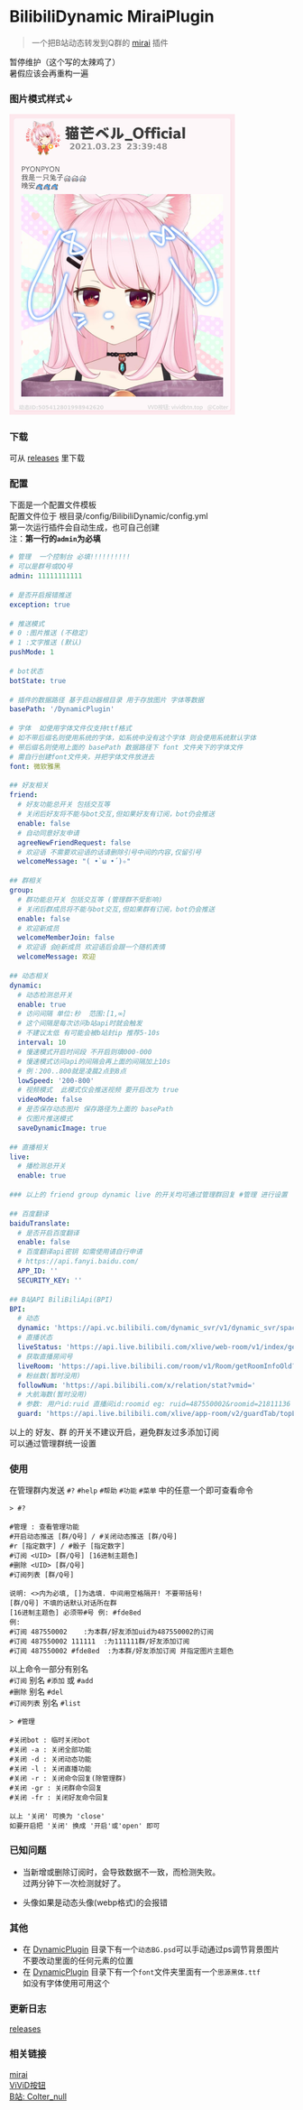 # BilibiliDynamic MiraiPlugin

> 一个把B站动态转发到Q群的 [mirai](https://github.com/mamoe/mirai) 插件

暂停维护（这个写的太辣鸡了）    
暑假应该会再重构一遍


### 图片模式样式↓   
<img src="docs/img/demo1.jpg" width="400" alt="样式">     

### 下载
  可从 [releases](https://github.com/Colter23/bilibili-dynamic-mirai-plugin/releases) 里下载

### 配置
  下面是一个配置文件模板   
  配置文件位于 根目录/config/BilibiliDynamic/config.yml  
  第一次运行插件会自动生成，也可自己创建  
  注：**第一行的`admin`为必填**
```yml
# 管理  一个控制台 必填!!!!!!!!!!
# 可以是群号或QQ号
admin: 11111111111

# 是否开启报错推送
exception: true

# 推送模式
# 0 :图片推送 (不稳定)
# 1 :文字推送 (默认)
pushMode: 1

# bot状态
botState: true

# 插件的数据路径 基于启动器根目录 用于存放图片 字体等数据
basePath: '/DynamicPlugin'

# 字体  如使用字体文件仅支持ttf格式
# 如不带后缀名则使用系统的字体，如系统中没有这个字体 则会使用系统默认字体
# 带后缀名则使用上面的 basePath 数据路径下 font 文件夹下的字体文件
# 需自行创建font文件夹，并把字体文件放进去
font: 微软雅黑

## 好友相关
friend: 
  # 好友功能总开关 包括交互等
  # 关闭后好友将不能与bot交互,但如果好友有订阅，bot仍会推送
  enable: false
  # 自动同意好友申请
  agreeNewFriendRequest: false
  # 欢迎语 不需要欢迎语的话请删除引号中间的内容,仅留引号
  welcomeMessage: "( •̀ ω •́ )✧"

## 群相关
group: 
  # 群功能总开关 包括交互等 (管理群不受影响)
  # 关闭后群成员将不能与bot交互,但如果群有订阅，bot仍会推送
  enable: false
  # 欢迎新成员
  welcomeMemberJoin: false
  # 欢迎语 会@新成员 欢迎语后会跟一个随机表情
  welcomeMessage: 欢迎

## 动态相关
dynamic: 
  # 动态检测总开关
  enable: true
  # 访问间隔 单位:秒  范围:[1,∞]
  # 这个间隔是每次访问b站api时就会触发
  # 不建议太低 有可能会被b站封ip 推荐5-10s
  interval: 10
  # 慢速模式开启时间段 不开启则填000-000
  # 慢速模式访问api的间隔会再上面的间隔加上10s
  # 例：200..800就是凌晨2点到8点
  lowSpeed: '200-800'
  # 视频模式  此模式仅会推送视频 要开启改为 true
  videoMode: false
  # 是否保存动态图片 保存路径为上面的 basePath
  # 仅图片推送模式
  saveDynamicImage: true

## 直播相关
live: 
  # 播检测总开关
  enable: true
  
### 以上的 friend group dynamic live 的开关均可通过管理群回复 #管理 进行设置

## 百度翻译
baiduTranslate:
  # 是否开启百度翻译
  enable: false
  # 百度翻译api密钥 如需使用请自行申请
  # https://api.fanyi.baidu.com/
  APP_ID: ''
  SECURITY_KEY: ''

## B站API BiliBiliApi(BPI)
BPI: 
  # 动态
  dynamic: 'https://api.vc.bilibili.com/dynamic_svr/v1/dynamic_svr/space_history?visitor_uid=1111111111&offset_dynamic_id=0&need_top=0&host_uid='
  # 直播状态
  liveStatus: 'https://api.live.bilibili.com/xlive/web-room/v1/index/getInfoByRoom?room_id='
  # 获取直播房间号
  liveRoom: 'https://api.live.bilibili.com/room/v1/Room/getRoomInfoOld?mid='
  # 粉丝数(暂时没用)
  followNum: 'https://api.bilibili.com/x/relation/stat?vmid='
  # 大航海数(暂时没用) 
  # 参数: 用户id:ruid 直播间id:roomid eg: ruid=487550002&roomid=21811136
  guard: 'https://api.live.bilibili.com/xlive/app-room/v2/guardTab/topList?page=1&page_size=1&'
```
以上的 好友、群 的开关不建议开启，避免群友过多添加订阅  
可以通过管理群统一设置

### 使用
在管理群内发送 `#?` `#help` `#帮助` `#功能` `#菜单` 中的任意一个即可查看命令
```
> #?

#管理 : 查看管理功能
#开启动态推送 [群/Q号] / #关闭动态推送 [群/Q号]
#r [指定数字] / #骰子 [指定数字]
#订阅 <UID> [群/Q号] [16进制主题色]
#删除 <UID> [群/Q号]
#订阅列表 [群/Q号]

说明: <>内为必填, []为选填. 中间用空格隔开! 不要带括号!
[群/Q号] 不填的话默认对话所在群
[16进制主题色] 必须带#号 例: #fde8ed
例: 
#订阅 487550002    :为本群/好友添加uid为487550002的订阅
#订阅 487550002 111111  :为111111群/好友添加订阅
#订阅 487550002 #fde8ed  :为本群/好友添加订阅 并指定图片主题色
```
以上命令一部分有别名  
`#订阅` 别名 `#添加` 或 `#add`  
`#删除` 别名 `#del`  
`#订阅列表` 别名 `#list `
```
> #管理

#关闭bot : 临时关闭bot
#关闭 -a : 关闭全部功能
#关闭 -d : 关闭动态功能
#关闭 -l : 关闭直播功能
#关闭 -r : 关闭命令回复(除管理群)
#关闭 -gr : 关闭群命令回复
#关闭 -fr : 关闭好友命令回复

以上 '关闭' 可换为 'close'
如要开启把 '关闭' 换成 '开启'或'open' 即可
```

### 已知问题
- 当新增或删除订阅时，会导致数据不一致，而检测失败。  
  过两分钟下一次检测就好了。
  
- 头像如果是动态头像(webp格式)的会报错

### 其他
- 在 [DynamicPlugin](https://github.com/Colter23/bilibili-dynamic-mirai-plugin/tree/master/DynamicPlugin) 目录下有一个`动态BG.psd`可以手动通过ps调节背景图片  
  不要改动里面的任何元素的位置
- 在 [DynamicPlugin](https://github.com/Colter23/bilibili-dynamic-mirai-plugin/tree/master/DynamicPlugin) 目录下有一个`font`文件夹里面有一个`思源黑体.ttf`  
  如没有字体使用可用这个

### 更新日志
[releases](https://github.com/Colter23/bilibili-dynamic-mirai-plugin/releases)
  

### 相关链接
[mirai](https://github.com/mamoe/mirai)  
[ViViD按钮](https://vividbtn.top/)  
[B站: Colter_null](https://space.bilibili.com/32868931)


